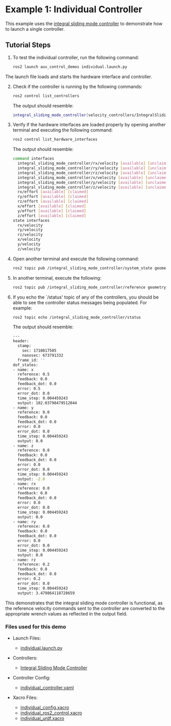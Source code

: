 # Example 1: Individual Controller

This example uses the [integral sliding mode controller](https://github.com/Robotic-Decision-Making-Lab/auv_controllers/tree/documentation/velocity_controllers) to demonstrate how
to launch a single controller.

## Tutorial Steps

1. To test the individual controller, run the following command:

    ```bash
    ros2 launch auv_control_demos individual.launch.py
    ```

  The launch file loads and starts the hardware interface and controller.

2. Check if the controller is running by the following commands:

    ```bash
    ros2 control list_controllers
    ```

    The output should resemble:

    ```bash
    integral_sliding_mode_controller[velocity_controllers/IntegralSlidingModeController] active
    ```

3. Verify if the hardware interfaces are loaded properly by opening another
  terminal and executing the following command:

    ```bash
    ros2 control list_hardware_interfaces
    ```

    The output should resemble:

    ```bash
    command interfaces
      integral_sliding_mode_controller/rx/velocity [available] [unclaimed]
      integral_sliding_mode_controller/ry/velocity [available] [unclaimed]
      integral_sliding_mode_controller/rz/velocity [available] [unclaimed]
      integral_sliding_mode_controller/x/velocity [available] [unclaimed]
      integral_sliding_mode_controller/y/velocity [available] [unclaimed]
      integral_sliding_mode_controller/z/velocity [available] [unclaimed]
      rx/effort [available] [claimed]
      ry/effort [available] [claimed]
      rz/effort [available] [claimed]
      x/effort [available] [claimed]
      y/effort [available] [claimed]
      z/effort [available] [claimed]
    state interfaces
      rx/velocity
      ry/velocity
      rz/velocity
      x/velocity
      y/velocity
      z/velocity
    ```

4. Open another terminal and execute the following command:

    ```bash
    ros2 topic pub /integral_sliding_mode_controller/system_state geometry_msgs/msg/Twist
    ```

5. In another terminal, execute the following:

    ```bash
    ros2 topic pub /integral_sliding_mode_controller/reference geometry_msgs/msg/Twist "{linear: {x: 0.5, y: 0.0, z: 0.0}, angular: {x: 0.0, y: 0.0, z: 0.2}}"
    ```

6. If you echo the `/status' topic of any of the controllers, you should be able
  to see the controller status messages being populated. For example:

    ```bash
    ros2 topic echo /integral_sliding_mode_controller/status
    ```

    The output should resemble:

    ```bash
    ---
    header:
      stamp:
        sec: 1710817505
        nanosec: 673791332
      frame_id: ''
    dof_states:
    - name: x
      reference: 0.5
      feedback: 0.0
      feedback_dot: 0.0
      error: 0.5
      error_dot: 0.0
      time_step: 0.004459243
      output: 102.03798479512044
    - name: y
      reference: 0.0
      feedback: 0.0
      feedback_dot: 0.0
      error: 0.0
      error_dot: 0.0
      time_step: 0.004459243
      output: 0.0
    - name: z
      reference: 0.0
      feedback: 0.0
      feedback_dot: 0.0
      error: 0.0
      error_dot: 0.0
      time_step: 0.004459243
      output: -2.0
    - name: rx
      reference: 0.0
      feedback: 0.0
      feedback_dot: 0.0
      error: 0.0
      error_dot: 0.0
      time_step: 0.004459243
      output: 0.0
    - name: ry
      reference: 0.0
      feedback: 0.0
      feedback_dot: 0.0
      error: 0.0
      error_dot: 0.0
      time_step: 0.004459243
      output: 0.0
    - name: rz
      reference: 0.2
      feedback: 0.0
      feedback_dot: 0.0
      error: 0.2
      error_dot: 0.0
      time_step: 0.004459243
      output: 3.479864118728659
    ```

  This demonstrates that the integral sliding mode controller is functional, as
  the reference velocity commands sent to the controller are converted to the
  appropriate wrench values as reflected in the output field.

### Files used for this demo

- Launch Files:
  - [individual.launch.py](https://github.com/Robotic-Decision-Making-Lab/auv_controllers/blob/main/auv_control_demos/individual_controller/launch/individual.launch.py)

- Controllers:
  - [Integral Sliding Mode Controller](https://github.com/Robotic-Decision-Making-Lab/auv_controllers/tree/documentation/velocity_controllers)

- Controller Config:
  - [individual_controller.yaml](https://github.com/Robotic-Decision-Making-Lab/auv_controllers/blob/main/auv_control_demos/individual_controller/config/individual_controller.yaml)

- Xacro Files:
  - [individual_config.xacro](https://github.com/Robotic-Decision-Making-Lab/auv_controllers/blob/main/auv_control_demos/individual_controllers/xacro/individual_config.xacro)
  - [individual_ros2_control.xacro](https://github.com/Robotic-Decision-Making-Lab/auv_controllers/blob/main/auv_control_demos/individual_controllers/xacro/individual_ros2_control.xacro)
  - [individual_urdf.xacro](https://github.com/Robotic-Decision-Making-Lab/auv_controllers/blob/main/auv_control_demos/individual_controllers/xacro/individual_urdf.xacro)

